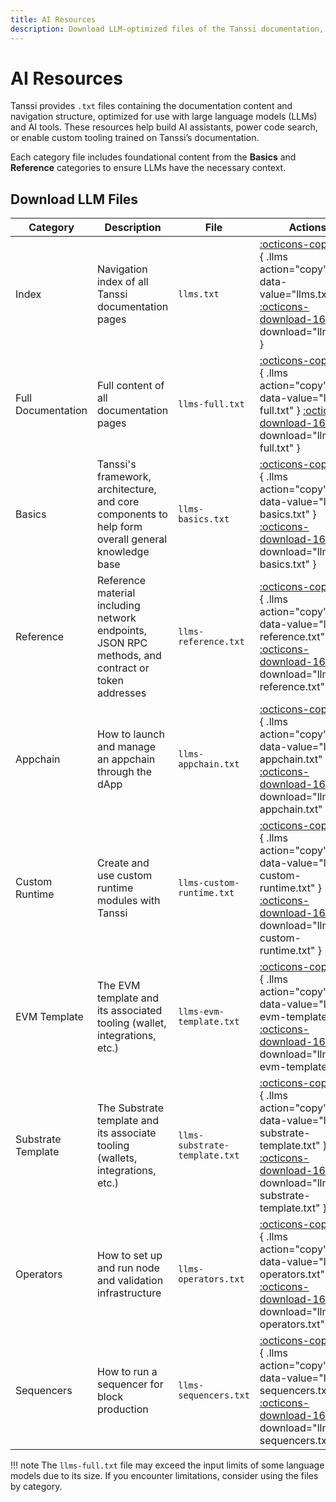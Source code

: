 ```yaml
---
title: AI Resources
description: Download LLM-optimized files of the Tanssi documentation, including full content and category-specific resources for AI agents.
---
```


# AI Resources

Tanssi provides `.txt` files containing the documentation content and navigation structure, optimized for use with large language models (LLMs) and AI tools. These resources help build AI assistants, power code search, or enable custom tooling trained on Tanssi’s documentation.

Each category file includes foundational content from the **Basics** and **Reference** categories to ensure LLMs have the necessary context.

## Download LLM Files

| Category           | Description                                                                                       | File                          | Actions                                                                                                                                                                                                 |
|--------------------|---------------------------------------------------------------------------------------------------|-------------------------------|---------------------------------------------------------------------------------------------------------------------------------------------------------------------------------------------------------|
| Index              | Navigation index of all Tanssi documentation pages                                                | `llms.txt`                    | [:octicons-copy-16:](){ .llms action="copy" data-value="llms.txt" } [:octicons-download-16:](/docs/llms.txt){ download="llms.txt" }                                                                     |
| Full Documentation | Full content of all documentation pages                                                           | `llms-full.txt`               | [:octicons-copy-16:](){ .llms action="copy" data-value="llms-full.txt" } [:octicons-download-16:](/docs/llms-full.txt){ download="llms-full.txt" }                                                      |
| Basics             | Tanssi's framework, architecture, and core components to help form overall general knowledge base | `llms-basics.txt`             | [:octicons-copy-16:](){ .llms action="copy" data-value="llms-basics.txt" } [:octicons-download-16:](/docs/llms-files/llms-basics.txt){ download="llms-basics.txt" }                                     |
| Reference          | Reference material including network endpoints, JSON RPC methods, and contract or token addresses | `llms-reference.txt`          | [:octicons-copy-16:](){ .llms action="copy" data-value="llms-reference.txt"} [:octicons-download-16:](/docs/llms-files/llms-reference.txt){ download="llms-reference.txt" }                             |
| Appchain           | How to launch and manage an appchain through the dApp                                             | `llms-appchain.txt`           | [:octicons-copy-16:](){ .llms action="copy" data-value="llms-appchain.txt" } [:octicons-download-16:](/docs/llms-files/llms-appchain.txt){ download="llms-appchain.txt" }                               |
| Custom Runtime     | Create and use custom runtime modules with Tanssi                                                 | `llms-custom-runtime.txt`     | [:octicons-copy-16:](){ .llms action="copy" data-value="llms-custom-runtime.txt" } [:octicons-download-16:](/docs/llms-files/llms-custom-runtime.txt){ download="llms-custom-runtime.txt" }             |
| EVM Template       | The EVM template and its associated tooling (wallet, integrations, etc.)                          | `llms-evm-template.txt`       | [:octicons-copy-16:](){ .llms action="copy" data-value="llms-evm-template.txt" } [:octicons-download-16:](/docs/llms-files/llms-evm-template.txt){ download="llms-evm-template.txt" }                   |
| Substrate Template | The Substrate template and its associate tooling (wallets, integrations, etc.)                    | `llms-substrate-template.txt` | [:octicons-copy-16:](){ .llms action="copy" data-value="llms-substrate-template.txt" } [:octicons-download-16:](/docs/llms-files/llms-substrate-template.txt){ download="llms-substrate-template.txt" } |
| Operators          | How to set up and run node and validation infrastructure                                          | `llms-operators.txt`          | [:octicons-copy-16:](){ .llms action="copy" data-value="llms-operators.txt" } [:octicons-download-16:](/docs/llms-files/llms-operators.txt){ download="llms-operators.txt" }                            |
| Sequencers         | How to run a sequencer for block production                                                       | `llms-sequencers.txt`         | [:octicons-copy-16:](){ .llms action="copy" data-value="llms-sequencers.txt" } [:octicons-download-16:](/docs/llms-files/llms-sequencers.txt){ download="llms-sequencers.txt" }                         |

!!! note
    The `llms-full.txt` file may exceed the input limits of some language models due to its size. If you encounter limitations, consider using the files by category.